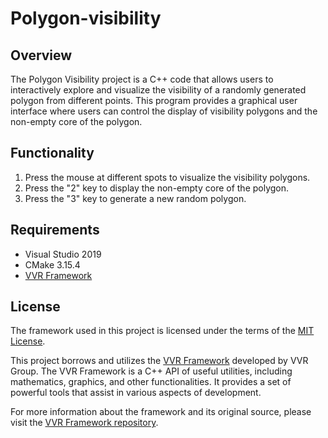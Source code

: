 # Polygon-visibility

## Overview
The Polygon Visibility project is a C++ code that allows users to interactively explore and visualize the visibility of a randomly generated polygon from different points. This program provides a graphical user interface where users can control the display of visibility polygons and the non-empty core of the polygon.

## Functionality
1. Press the mouse at different spots to visualize the visibility polygons.
2. Press the "2" key to display the non-empty core of the polygon.
3. Press the "3" key to generate a new random polygon.
   
## Requirements
- Visual Studio 2019
- CMake 3.15.4
- [VVR Framework](https://github.com/vvrgroup/VVR-Framework)

## License

The framework used in this project is licensed under the terms of the [MIT License](./framework_license/LICENSE.txt).


This project borrows and utilizes the [VVR Framework](https://github.com/vvrgroup/VVR-Framework) developed by VVR Group. The VVR Framework is a C++ API of useful utilities, including mathematics, graphics, and other functionalities. It provides a set of powerful tools that assist in various aspects of development.

For more information about the framework and its original source, please visit the [VVR Framework repository](https://github.com/vvrgroup/VVR-Framework).
